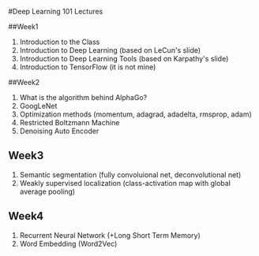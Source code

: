 #Deep Learning 101 Lectures

##Week1 
1. Introduction to the Class
2. Introduction to Deep Learning (based on LeCun's slide)
3. Introduction to Deep Learning Tools (based on Karpathy's slide)
4. Introduction to TensorFlow (it is not mine)

##Week2
1. What is the algorithm behind AlphaGo?
2. GoogLeNet 
3. Optimization methods (momentum, adagrad, adadelta, rmsprop, adam)
4. Restricted Boltzmann Machine
5. Denoising Auto Encoder 

## Week3
1. Semantic segmentation (fully convoluional net, deconvolutional net)
2. Weakly supervised localization (class-activation map with global average pooling)

## Week4
1. Recurrent Neural Network (+Long Short Term Memory)
2. Word Embedding (Word2Vec)
